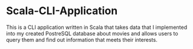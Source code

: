 # Scala-CLI-Application

This is a CLI application written in Scala that takes data that I implemented into my created PostreSQL database about movies and allows users to query them and find out information that meets their interests.
